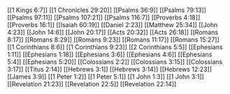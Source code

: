 [[1 Kings 6:7]]
[[1 Chronicles 29:20]]
[[Psalms 36:9]]
[[Psalms 79:13]]
[[Psalms 97:11]]
[[Psalms 107:21]]
[[Psalms 116:7]]
[[Proverbs 4:18]]
[[Proverbs 16:1]]
[[Isaiah 60:19]]
[[Daniel 2:23]]
[[Matthew 25:34]]
[[John 4:23]]
[[John 14:6]]
[[John 20:17]]
[[Acts 20:32]]
[[Acts 26:18]]
[[Romans 8:17]]
[[Romans 8:29]]
[[Romans 9:23]]
[[Romans 11:17]]
[[Romans 15:27]]
[[1 Corinthians 8:6]]
[[1 Corinthians 9:23]]
[[2 Corinthians 5:5]]
[[Ephesians 1:11]]
[[Ephesians 1:18]]
[[Ephesians 3:6]]
[[Ephesians 4:6]]
[[Ephesians 5:4]]
[[Ephesians 5:20]]
[[Colossians 2:2]]
[[Colossians 3:15]]
[[Colossians 3:17]]
[[Titus 2:14]]
[[Hebrews 3:1]]
[[Hebrews 3:14]]
[[Hebrews 12:23]]
[[James 3:9]]
[[1 Peter 1:2]]
[[1 Peter 5:1]]
[[1 John 1:3]]
[[1 John 3:1]]
[[Revelation 21:23]]
[[Revelation 22:5]]
[[Revelation 22:14]]
